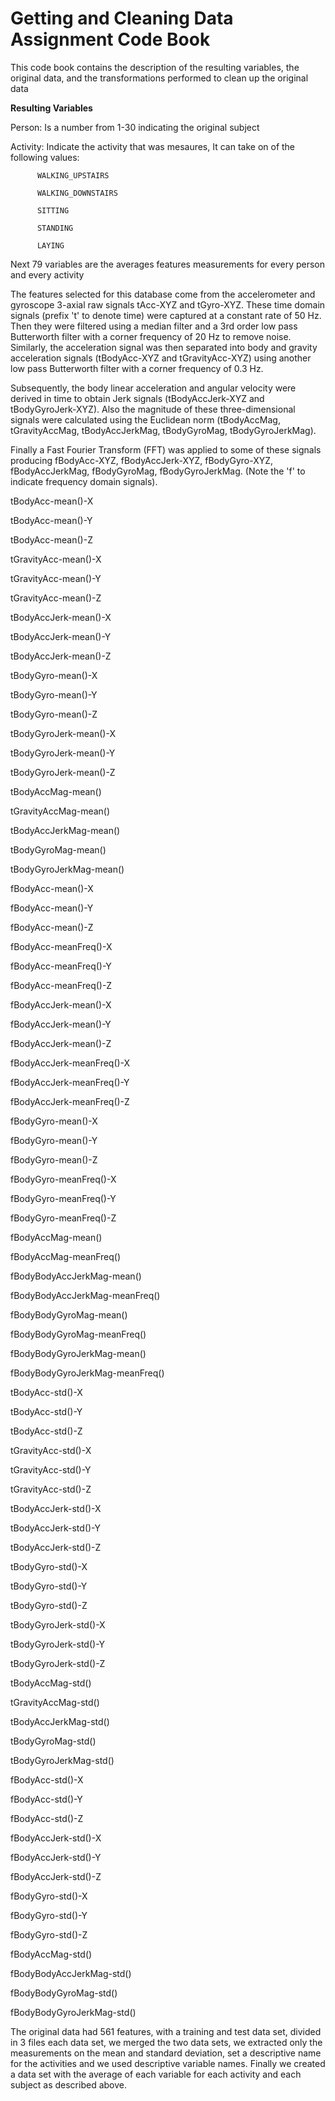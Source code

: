 # Getting and Cleaning Data Assignment Code Book

This code book contains the description of the resulting variables, the original data, and the transformations performed to clean up the original data 



**Resulting Variables**


Person:     Is a number from 1-30 indicating the original subject

Activity:   Indicate the activity that was mesaures, It can take on of the following values:

		  WALKING_UPSTAIRS
	
		  WALKING_DOWNSTAIRS

		  SITTING

		  STANDING

		  LAYING



Next 79 variables are the averages features measurements for every person and every activity

The features selected for this database come from the accelerometer and gyroscope 3-axial raw signals tAcc-XYZ and tGyro-XYZ. These time domain signals (prefix 't' to denote time) were captured at a constant rate of 50 Hz. Then they were filtered using a median filter and a 3rd order low pass Butterworth filter with a corner frequency of 20 Hz to remove noise. Similarly, the acceleration signal was then separated into body and gravity acceleration signals (tBodyAcc-XYZ and tGravityAcc-XYZ) using another low pass Butterworth filter with a corner frequency of 0.3 Hz. 

Subsequently, the body linear acceleration and angular velocity were derived in time to obtain Jerk signals (tBodyAccJerk-XYZ and tBodyGyroJerk-XYZ). Also the magnitude of these three-dimensional signals were calculated using the Euclidean norm (tBodyAccMag, tGravityAccMag, tBodyAccJerkMag, tBodyGyroMag, tBodyGyroJerkMag). 

Finally a Fast Fourier Transform (FFT) was applied to some of these signals producing fBodyAcc-XYZ, fBodyAccJerk-XYZ, fBodyGyro-XYZ, fBodyAccJerkMag, fBodyGyroMag, fBodyGyroJerkMag. (Note the 'f' to indicate frequency domain signals). 


tBodyAcc-mean()-X

tBodyAcc-mean()-Y              

tBodyAcc-mean()-Z



tGravityAcc-mean()-X

tGravityAcc-mean()-Y

tGravityAcc-mean()-Z           


tBodyAccJerk-mean()-X

tBodyAccJerk-mean()-Y

tBodyAccJerk-mean()-Z

tBodyGyro-mean()-X             

tBodyGyro-mean()-Y

tBodyGyro-mean()-Z

tBodyGyroJerk-mean()-X

tBodyGyroJerk-mean()-Y

tBodyGyroJerk-mean()-Z

tBodyAccMag-mean()

tGravityAccMag-mean()

tBodyAccJerkMag-mean()

tBodyGyroMag-mean()

tBodyGyroJerkMag-mean()

fBodyAcc-mean()-X

fBodyAcc-mean()-Y

fBodyAcc-mean()-Z

fBodyAcc-meanFreq()-X

fBodyAcc-meanFreq()-Y

fBodyAcc-meanFreq()-Z

fBodyAccJerk-mean()-X

fBodyAccJerk-mean()-Y

fBodyAccJerk-mean()-Z

fBodyAccJerk-meanFreq()-X

fBodyAccJerk-meanFreq()-Y

fBodyAccJerk-meanFreq()-Z

fBodyGyro-mean()-X

fBodyGyro-mean()-Y

fBodyGyro-mean()-Z

fBodyGyro-meanFreq()-X

fBodyGyro-meanFreq()-Y

fBodyGyro-meanFreq()-Z
         
fBodyAccMag-mean()

fBodyAccMag-meanFreq()

fBodyBodyAccJerkMag-mean()

fBodyBodyAccJerkMag-meanFreq()

fBodyBodyGyroMag-mean()

fBodyBodyGyroMag-meanFreq()

fBodyBodyGyroJerkMag-mean()

fBodyBodyGyroJerkMag-meanFreq()

tBodyAcc-std()-X

tBodyAcc-std()-Y

tBodyAcc-std()-Z

tGravityAcc-std()-X

tGravityAcc-std()-Y

tGravityAcc-std()-Z

tBodyAccJerk-std()-X

tBodyAccJerk-std()-Y

tBodyAccJerk-std()-Z


tBodyGyro-std()-X

tBodyGyro-std()-Y

tBodyGyro-std()-Z


tBodyGyroJerk-std()-X

tBodyGyroJerk-std()-Y

tBodyGyroJerk-std()-Z


tBodyAccMag-std()

tGravityAccMag-std()

tBodyAccJerkMag-std()

tBodyGyroMag-std()

tBodyGyroJerkMag-std()


fBodyAcc-std()-X

fBodyAcc-std()-Y

fBodyAcc-std()-Z


fBodyAccJerk-std()-X

fBodyAccJerk-std()-Y

fBodyAccJerk-std()-Z


fBodyGyro-std()-X

fBodyGyro-std()-Y

fBodyGyro-std()-Z


fBodyAccMag-std()

fBodyBodyAccJerkMag-std()

fBodyBodyGyroMag-std()

fBodyBodyGyroJerkMag-std()



The original data had 561 features, with a training and test data set, divided in 3 files each data set, 
we merged the two data sets,  we extracted only the measurements on the mean and standard deviation, 
set a descriptive name for the activities and we used descriptive variable names.
Finally we created a data set with the average of each variable for each activity and each subject as described above.







